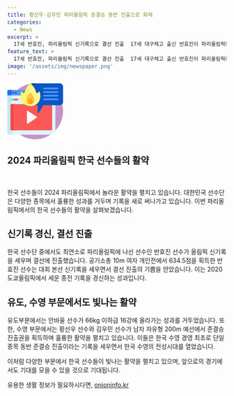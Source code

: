 ```yaml
---
title: 황선우·김우민 파리올림픽 준결승 동반 진출으로 화제
categories:
  - News
excerpt: >
  17세 반효진, 파리올림픽 신기록으로 결선 진출  17세 대구체고 출신 반효진이 파리올림픽에서 634.5점을 획득해 대회 신기록을 세우고 결선에 진출했다. 한편, 안바울과 황선우 등 다른 선수들도 눈부신 활약을 펼치며 기대를 모았다. 함께 대회를 기다리는 팬들은 이들의 활약에 기대와 관심을 갖고 있다.
feature_text: >
  17세 반효진, 파리올림픽 신기록으로 결선 진출  17세 대구체고 출신 반효진이 파리올림픽에서 634.5점을 획득해 대회 신기록을 세우고 결선에 진출했다. 한편, 안바울과 황선우 등 다른 선수들도 눈부신 활약을 펼치며 기대를 모았다. 함께 대회를 기다리는 팬들은 이들의 활약에 기대와 관심을 갖고 있다.
image: '/assets/img/newspaper.png'
---
```


<p><img src="/assets/img/news.png" alt="rentncar 속보" /></p>

<h2 data-ke-size="size26">2024 파리올림픽 한국 선수들의 활약</h2>

<p data-ke-size="size16">&nbsp;</p>

<p>한국 선수들이 2024 파리올림픽에서 놀라운 활약을 펼치고 있습니다. 대한민국 선수단은 다양한 종목에서 훌륭한 성과를 거두며 기록을 새로 써나가고 있습니다. 이번 파리올림픽에서의 한국 선수들의 활약을 살펴보겠습니다.</p>

<h2 data-ke-size="size24">신기록 경신, 결선 진출</h2>

<p>한국 선수단 중에서도 최연소로 파리올림픽에 나선 선수인 반효진 선수가 올림픽 신기록을 세우며 결선에 진출했습니다. 공기소총 10m 여자 개인전에서 634.5점을 획득한 반효진 선수는 대회 본선 신기록을 세우면서 결선 진출의 기쁨을 안았습니다. 이는 2020 도쿄올림픽에서 세운 종전 기록을 경신하는 성과입니다.</p>

<h2 data-ke-size="size24">유도, 수영 부문에서도 빛나는 활약</h2>

<p>유도부문에서는 안바울 선수가 66kg 이하급 16강에 올라가는 성과를 거두었습니다. 또한, 수영 부문에서는 황선우 선수와 김우민 선수가 남자 자유형 200m 예선에서 준결승 진출권을 획득하며 훌륭한 활약을 펼치고 있습니다. 이들은 한국 수영 경영 최초로 단일 종목 동반 준결승 진출이라는 기록을 세우면서 한국 수영의 전성시대를 열었습니다.</p>

<p>이처럼 다양한 부문에서 한국 선수들이 빛나는 활약을 펼치고 있으며, 앞으로의 경기에서도 기대를 모을 수 있을 것으로 기대됩니다.</p>
유용한 생활 정보가 필요하시다면, <a href="https://onioninfo.kr" rel="dofollow">onioninfo.kr</a>


